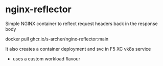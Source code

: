 # nginx-reflector
Simple NGINX container to reflect request headers back in the response body

docker pull ghcr.io/s-archer/nginx-reflector:main

It also creates a container deployment and svc in F5 XC vk8s service
 - uses a custom workload flavour